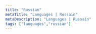 ```yaml
---
title: "Russian"
metaTitle: "Languages | Russain"
metaDescription: "Languages | Russain"
tags: ["languages","russian"]
---
```


